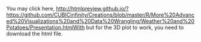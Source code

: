 You may click here, http://htmlpreview.github.io/?https://github.com/CUBICinfinity/Creations/blob/master/R/More%20Advanced%20Visualizations%20and%20Data%20Wrangling/Weather%20and%20Potatoes/Presentation.htmlWith but for the 3D plot to work, you need to download the html file.
